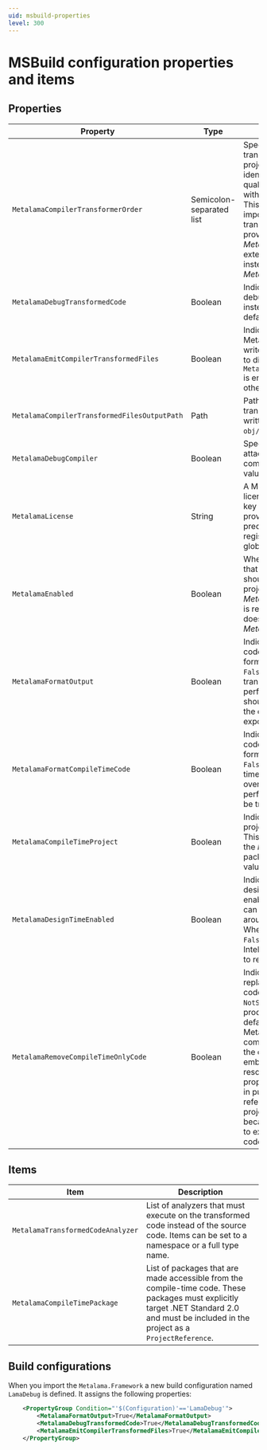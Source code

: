 ```yaml
---
uid: msbuild-properties
level: 300
---
```


# MSBuild configuration properties and items

## Properties

| Property                        | Type | Description
|---------------------------------|-----|-----------------------------------------
| `MetalamaCompilerTransformerOrder` |  Semicolon-separated list  | Specifies the execution order of transformers in the current project. Transformers are identified by their namespace-qualified type name, but without the assembly name. This property is generally not important because the only transformer is typically provided by _Metalama.Framework_, as users extend _Metalama.Framework_ instead of directly extending _Metalama.Compiler_.
| `MetalamaDebugTransformedCode` | Boolean | Indicates that you want to debug the _transformed_ code instead of the _source_ code. The default value is `False`.
| `MetalamaEmitCompilerTransformedFiles` | Boolean | Indicates that Metalama.Compiler should write the transformed code files to disk. The default is `True` if `MetalamaDebugTransformedCode` is enabled, and `False` otherwise.
| `MetalamaCompilerTransformedFilesOutputPath` | Path | Path of the directory where the transformed code files are written. The default is `obj/$(Configuration)/metalama`.
| `MetalamaDebugCompiler` | Boolean | Specifies that you want to attach a debugger to the compiler process. The default value is `False`.
| `MetalamaLicense` | String | A Metalama license key or license server URL. Any license key or license server URL provided this way takes precedence over the license registered via the `metalama` global tool.
| `MetalamaEnabled` | Boolean | When set to `False`, specifies that _Metalama.Framework_ should not execute in this project, although the _Metalama.Framework_ package is referenced in the project. It does not affect the _Metalama.Compiler_ package.
| `MetalamaFormatOutput` | Boolean | Indicates that the transformed code should be nicely formatted. The default value is `False`. Formatting the transformed code has a performance overhead, and should only be performed when the code will be troubleshot or exported.
| `MetalamaFormatCompileTimeCode` | Boolean | Indicates that the compile-time code should be nicely formatted. The default value is `False`. Formatting the compile-time code has a performance overhead, and should only be performed when the code will be troubleshot or exported.
| `MetalamaCompileTimeProject` | Boolean | Indicates that the complete project is compile-time code. This property is set to `True` by the _Metalama.Framework.Sdk_ package. Otherwise, the default value is `False`.
| `MetalamaDesignTimeEnabled` | Boolean | Indicates that the real-time design-time experience is enabled. The default is `True`. It can be set to `False` to work around performance issues. When this property is set to `False`, refreshing the IntelliSense cache requires you to rebuild the project.
| `MetalamaRemoveCompileTimeOnlyCode` | Boolean | Indicates that Metalama should replace compile-time-only code by `throw NotSupportedException()` in produced assemblies. The default value is `True` because Metalama normally executes compile-time-only code from the compile-time sub-project embedded as a managed resource in the assembly. This property should be set to `False` in public assemblies that are referenced by a weaver-style project (using Metalama SDK) because Metalama SDK needs to execute compile-time-only code from the main assembly. |

## Items

| Item | Description
|------|------------
| `MetalamaTransformedCodeAnalyzer` | List of analyzers that must execute on the transformed code instead of the source code. Items can be set to a namespace or a full type name.
| `MetalamaCompileTimePackage` | List of packages that are made accessible from the compile-time code. These packages must explicitly target .NET Standard 2.0 and must be included in the project as a `ProjectReference`.

## Build configurations

When you import the `Metalama.Framework` a new build configuration named `LamaDebug` is defined. It assigns the following properties:

```xml
    <PropertyGroup Condition="'$(Configuration)'=='LamaDebug'">
        <MetalamaFormatOutput>True</MetalamaFormatOutput>
        <MetalamaDebugTransformedCode>True</MetalamaDebugTransformedCode>
        <MetalamaEmitCompilerTransformedFiles>True</MetalamaEmitCompilerTransformedFiles>
    </PropertyGroup>
```